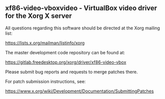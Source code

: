 xf86-video-vboxvideo - VirtualBox video driver for the Xorg X server
--------------------------------------------------------------------

All questions regarding this software should be directed at the
Xorg mailing list:

  https://lists.x.org/mailman/listinfo/xorg

The master development code repository can be found at:

  https://gitlab.freedesktop.org/xorg/driver/xf86-video-vbox

Please submit bug reports and requests to merge patches there.

For patch submission instructions, see:

  https://www.x.org/wiki/Development/Documentation/SubmittingPatches
